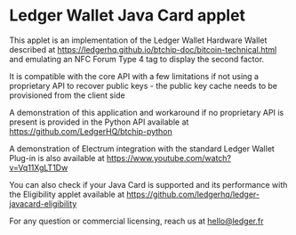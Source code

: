 Ledger Wallet Java Card applet
===============================

This applet is an implementation of the Ledger Wallet Hardware Wallet described at https://ledgerhq.github.io/btchip-doc/bitcoin-technical.html and emulating an NFC Forum Type 4 tag to display the second factor.

It is compatible with the core API with a few limitations if not using a proprietary API to recover public keys - the public key cache needs to be provisioned from the client side

A demonstration of this application and workaround if no proprietary API is present is provided in the Python API available at https://github.com/LedgerHQ/btchip-python

A demonstration of Electrum integration with the standard Ledger Wallet Plug-in is also available at https://www.youtube.com/watch?v=Vq11XgLT1Dw

You can also check if your Java Card is supported and its performance with the Eligibility applet available at https://github.com/ledgerhq/ledger-javacard-eligibility

For any question or commercial licensing, reach us at hello@ledger.fr

